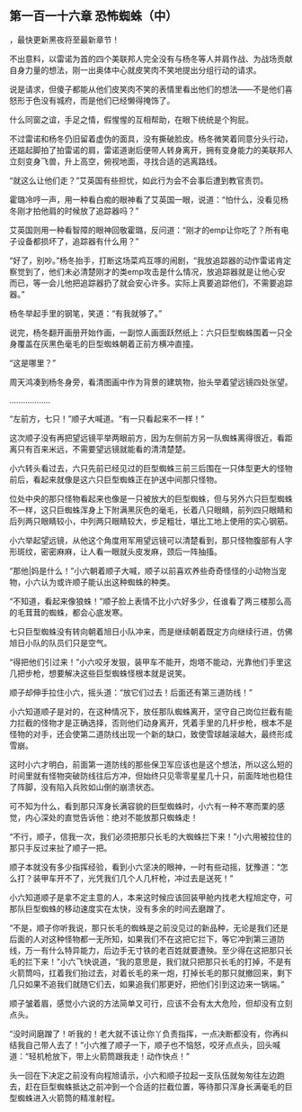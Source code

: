 ## 第一百一十六章 恐怖蜘蛛（中）
，最快更新黑夜将至最新章节！

不出意料，以雷诺为首的四个美联邦人完全没有与杨冬等人并肩作战、为战场贡献自身力量的想法，刚一出奥体中心就皮笑肉不笑地提出分组行动的请求。

说是请求，但傻子都能从他们皮笑肉不笑的表情里看出他们的想法――不是他们喜怒形于色没有城府，而是他们已经懒得掩饰了。

什么同窗之谊，手足之情，假惺惺的互相帮助，在眼下统统是个狗屁。

不过雷诺和杨冬仍旧留着虚伪的面具，没有撕破脸皮。杨冬微笑着同意分头行动，还踮起脚拍了拍雷诺的肩，雷诺道谢后便带人转身离开，拥有变身能力的美联邦人立刻变身飞兽，升上高空，俯视地面，寻找合适的逃离路线。

“就这么让他们走？”艾英国有些担忧，如此行为会不会事后遭到教官责罚。

霍璐冷哼一声，用一种看白痴的眼神看了艾英国一眼，说道：“怕什么，没看见杨冬刚才拍他肩的时候放了追踪器吗？”

艾英国则用一种看智障的眼神回敬霍璐，反问道：“刚才的emp让你吃了？所有电子设备都损坏了，追踪器有什么用？”

“好了，别吵。”杨冬抬手，打断这场菜鸡互啄的闹剧，“我放追踪器的动作雷诺肯定察觉到了，他们未必清楚刚才的类emp攻击是什么情况，放追踪器就是让他心安而已，等一会儿他把追踪器扔了就会安心许多。实际上真要追踪他们，不需要追踪器。”

杨冬举起手里的钢笔，笑道：“有我就够了。”

说完，杨冬翻开画册开始作画，一副惊人画面跃然纸上：六只巨型蜘蛛围着一只全身覆盖在灰黑色毫毛的巨型蜘蛛朝着正前方横冲直撞。

“这是哪里？”

周天鸿凑到杨冬身旁，看清图画中作为背景的建筑物，抬头举着望远镜四处张望。

………………

“左前方，七只！”顺子大喊道。“有一只看起来不一样！”

这次顺子没有再把望远镜平举两眼前方，因为左侧前方另一队蜘蛛离得很近，看距离只有百来米远，不需要望远镜就能看的清清楚楚。

小六转头看过去，六只先前已经见过的巨型蜘蛛三前三后围在一只体型更大的怪物前后，看起来就像是这六只巨型蜘蛛正在护送中间那只怪物。

位处中央的那只怪物看起来也像是一只被放大的巨型蜘蛛，但与另外六只巨型蜘蛛不一样，这只巨蜘蛛浑身上下附满黑灰色的毫毛，长着八只眼睛，前列四只眼睛和后列两只眼睛较小，中列两只眼睛较大，步足粗壮，堪比工地上使用的实心钢筋。

小六举起望远镜，从他这个角度用军用望远镜可以清楚看到，那只怪物腹部有人字形斑纹，密密麻麻，让人看一眼就头皮发麻，颈后一阵抽搐。

“那他|妈是什么！”小六朝着顺子大喊，顺子以前喜欢养些奇奇怪怪的小动物当宠物，小六认为或许顺子能认出这种蜘蛛的种类。

“不知道，看起来像狼蛛！”顺子脸上表情不比小六好多少，任谁看了两三楼那么高的毛茸茸的蜘蛛，都会心底发寒。

七只巨型蜘蛛没有转向朝着旭日小队冲来，而是继续朝着既定方向继续行进，仿佛旭日小队的队员们只是空气。

“得把他们引过来！”小六咬牙发狠，装甲车不能开，炮塔不能动，光靠他们手里这几把步枪，想要解决这些巨型蜘蛛怪根本就是说笑。

顺子却伸手拉住小六，摇头道：“放它们过去！后面还有第三道防线！”

小六知道顺子是对的，在这种情况下，放任那队蜘蛛离开，坚守自己岗位拦截有能力拦截的怪物才是正确选择，否则他们动身离开，凭着手里的几杆步枪，根本不是怪物的对手，还会使第二道防线出现一个新的缺口，致使雪球越滚越大，最终形成雪崩。

这时小六才明白，前面第一道防线的那些保卫军应该也是这个想法，所以这么短的时间里就有怪物突破防线往后方冲，但始终只见零零星星几十只，前面阵地也稳住了阵脚，没有陷入兵败如山倒的崩溃状态。

可不知为什么，看到那只浑身长满容貌的巨型蜘蛛时，小六有一种不寒而栗的感觉，内心深处的直觉告诉他：绝对不能放那只蜘蛛走！

“不行，顺子，信我一次，我们必须把那只长毛的大蜘蛛拦下来！”小六用被拉住的那只手反过来扯了顺子一把。

顺子本就没有多少指挥经验，看到小六坚决的眼神，一时有些动摇，犹豫道：“怎么打？装甲车开不了，光凭我们几个人几杆枪，冲过去是送死！”

小六知道顺子是拿不定主意的人，本来这时候应该回装甲舱内找老大程旭定夺，可那队巨型蜘蛛的移动速度实在太快，没有多余的时间去磨蹭了。

“不是，顺子你听我说，那只长毛的蜘蛛是之前没见过的新品种，无论是我们还是后面的人对这种怪物都一无所知，如果我们不在这把它拦下，等它冲到第三道防线，万一有什么特异能力，后边手无寸铁的老百姓就要遭殃。至少得在这把那只长毛的拦下来！”小六飞快说道，“我的意思是，我们就只把那只长毛的打掉，不是有火箭筒吗，扛着我们抬过去，对着长毛的来一炮，打掉长毛的那只就撤回来，剩下几只如果不追我们就随它们去，如果追我们那更好，把他们引到这边来一锅端。”

顺子皱着眉，感觉小六说的方法简单又可行，应该不会有太大危险，但却没有立刻点头。

“没时间磨蹭了！听我的！老大就不该让你丫负责指挥，一点决断都没有，你再纠结我自己带人去了！”小六推了顺子一下，顺子也不恼怒，咬牙点点头，回头喊道：“轻机枪放下，带上火箭筒跟我走！动作快点！”

头一回在下决定之前没有向程旭请示，小六和顺子拉起一支队伍就匆匆往左边跑去，赶在巨型蜘蛛抵达之前冲到一个合适的拦截位置，等待那只浑身长满毫毛的巨型蜘蛛进入火箭筒的精准射程。

